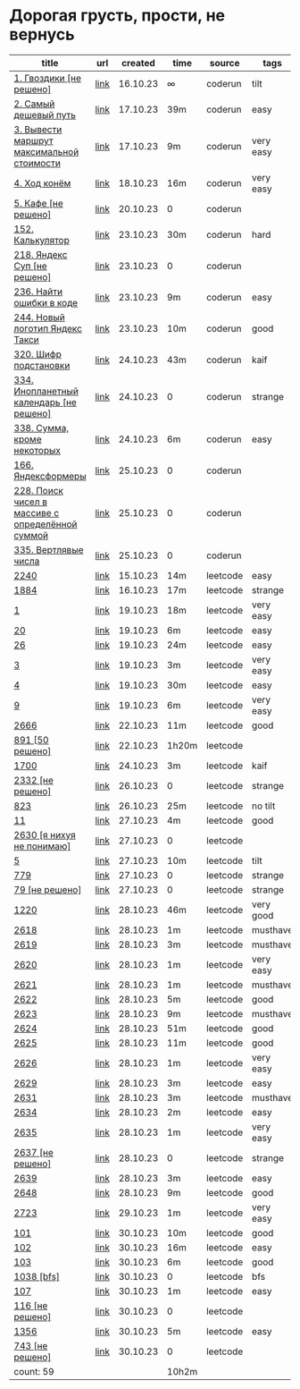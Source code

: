# Дорогая грусть, прости, не вернусь
|title|url|created|time|source|tags|
|---|---|---|---|---|---|
|[1. Гвоздики [не решено]](https://github.com/lld4n/leetcode/tree/master/1.%20Гвоздики%20%5Bне%20решено%5D)|[link](https://coderun.yandex.ru/problem/pin?currentPage=1&pageSize=10&rowNumber=1&compiler=nodejs)|16.10.23|∞|coderun|tilt|
|[2. Самый дешевый путь](https://github.com/lld4n/leetcode/tree/master/2.%20Самый%20дешевый%20путь)|[link](https://coderun.yandex.ru/problem/cheapest-way?currentPage=1&pageSize=10&rowNumber=2&compiler=java)|17.10.23|39m|coderun|easy|
|[3. Вывести маршрут максимальной стоимости](https://github.com/lld4n/leetcode/tree/master/3.%20Вывести%20маршрут%20максимальной%20стоимости)|[link](https://coderun.yandex.ru/problem/print-the-route-of-the-maximum-cost?currentPage=1&pageSize=10&rowNumber=3)|17.10.23|9m|coderun|very easy|
|[4. Ход конём](https://github.com/lld4n/leetcode/tree/master/4.%20Ход%20конём)|[link](https://coderun.yandex.ru/problem/knight-move?currentPage=1&pageSize=10&rowNumber=4)|18.10.23|16m|coderun|very easy|
|[5. Кафе [не решено]](https://github.com/lld4n/leetcode/tree/master/5.%20Кафе%20%5Bне%20решено%5D)|[link](https://coderun.yandex.ru/problem/cafe?currentPage=1&pageSize=10&rowNumber=5)|20.10.23|0|coderun||
|[152. Калькулятор](https://github.com/lld4n/leetcode/tree/master/152.%20Калькулятор)|[link](https://coderun.yandex.ru/problem/calculator?currentPage=1&pageSize=10&tag=first_2023_frontend&rowNumber=1)|23.10.23|30m|coderun|hard|
|[218. Яндекс Суп [не решено]](https://github.com/lld4n/leetcode/tree/master/218.%20Яндекс%20Суп%20%5Bне%20решено%5D)|[link](https://coderun.yandex.ru/problem/yandex-soup?currentPage=1&pageSize=10&tag=first_2023_frontend&rowNumber=7)|23.10.23|0|coderun||
|[236. Найти ошибки в коде](https://github.com/lld4n/leetcode/tree/master/236.%20Найти%20ошибки%20в%20коде)|[link](https://coderun.yandex.ru/problem/find-bugs?currentPage=1&pageSize=10&tag=first_2023_frontend&rowNumber=9)|23.10.23|9m|coderun|easy|
|[244. Новый логотип Яндекс Такси](https://github.com/lld4n/leetcode/tree/master/244.%20Новый%20логотип%20Яндекс%20Такси)|[link](https://coderun.yandex.ru/problem/picture-with-a-variation?currentPage=3&pageSize=10&tag=first_2023_frontend&rowNumber=24)|23.10.23|10m|coderun|good|
|[320. Шифр подстановки](https://github.com/lld4n/leetcode/tree/master/320.%20Шифр%20подстановки)|[link](https://coderun.yandex.ru/problem/substitution-code?currentPage=4&pageSize=10&tag=first_2023_frontend&rowNumber=38)|24.10.23|43m|coderun|kaif|
|[334. Инопланетный календарь [не решено]](https://github.com/lld4n/leetcode/tree/master/334.%20Инопланетный%20календарь%20%5Bне%20решено%5D)|[link](https://coderun.yandex.ru/problem/alien-calendar?currentPage=5&pageSize=10&tag=first_2023_frontend&rowNumber=42)|24.10.23|0|coderun|strange|
|[338. Сумма, кроме некоторых](https://github.com/lld4n/leetcode/tree/master/338.%20Сумма,%20кроме%20некоторых)|[link](https://coderun.yandex.ru/problem/sum-except?currentPage=5&pageSize=10&tag=first_2023_frontend&rowNumber=43)|24.10.23|6m|coderun|easy|
|[166. Яндексформеры](https://github.com/lld4n/leetcode/tree/master/166.%20Яндексформеры)|[link](https://coderun.yandex.ru/problem/yandexformers?currentPage=2&pageSize=10&tag=first_2023_frontend&rowNumber=12)|25.10.23|0|coderun||
|[228. Поиск чисел в массиве с определённой суммой](https://github.com/lld4n/leetcode/tree/master/228.%20Поиск%20чисел%20в%20массиве%20с%20определённой%20суммой)|[link](https://coderun.yandex.ru/problem/search-for-numbers?currentPage=1&pageSize=10&tag=first_2023_frontend&rowNumber=8)|25.10.23|0|coderun||
|[335. Вертлявые числа](https://github.com/lld4n/leetcode/tree/master/335.%20Вертлявые%20числа)|[link](https://coderun.yandex.ru/problem/shuffling-numbers?currentPage=1&pageSize=10&search=%D0%B2%D0%B5%D1%80%D1%82%D0%BB%D1%8F%D0%B2%D1%8B%D0%B5&rowNumber=1)|25.10.23|0|coderun||
|[2240](https://github.com/lld4n/leetcode/tree/master/2240)|[link](https://leetcode.com/problems/number-of-ways-to-buy-pens-and-pencils/description/)|15.10.23|14m|leetcode|easy|
|[1884](https://github.com/lld4n/leetcode/tree/master/1884)|[link](https://leetcode.com/problems/egg-drop-with-2-eggs-and-n-floors/description/)|16.10.23|17m|leetcode|strange|
|[1](https://github.com/lld4n/leetcode/tree/master/1)|[link](https://leetcode.com/problems/two-sum/)|19.10.23|18m|leetcode|very easy|
|[20](https://github.com/lld4n/leetcode/tree/master/20)|[link](https://leetcode.com/problems/valid-parentheses/description/)|19.10.23|6m|leetcode|easy|
|[26](https://github.com/lld4n/leetcode/tree/master/26)|[link](https://leetcode.com/problems/remove-duplicates-from-sorted-array/)|19.10.23|24m|leetcode|easy|
|[3](https://github.com/lld4n/leetcode/tree/master/3)|[link](https://leetcode.com/problems/longest-substring-without-repeating-characters/)|19.10.23|3m|leetcode|very easy|
|[4](https://github.com/lld4n/leetcode/tree/master/4)|[link](https://leetcode.com/problems/median-of-two-sorted-arrays/description/)|19.10.23|30m|leetcode|easy|
|[9](https://github.com/lld4n/leetcode/tree/master/9)|[link](https://leetcode.com/problems/palindrome-number/)|19.10.23|6m|leetcode|very easy|
|[2666](https://github.com/lld4n/leetcode/tree/master/2666)|[link](https://leetcode.com/problems/allow-one-function-call/)|22.10.23|11m|leetcode|good|
|[891 [50 решено]](https://github.com/lld4n/leetcode/tree/master/891%20%5B50%20решено%5D)|[link](https://leetcode.com/problems/sum-of-subsequence-widths/)|22.10.23|1h20m|leetcode||
|[1700](https://github.com/lld4n/leetcode/tree/master/1700)|[link](https://leetcode.com/problems/number-of-students-unable-to-eat-lunch/description/)|24.10.23|3m|leetcode|kaif|
|[2332 [не решено]](https://github.com/lld4n/leetcode/tree/master/2332%20%5Bне%20решено%5D)|[link](https://leetcode.com/problems/the-latest-time-to-catch-a-bus/description/)|26.10.23|0|leetcode|strange|
|[823](https://github.com/lld4n/leetcode/tree/master/823)|[link](https://leetcode.com/problems/binary-trees-with-factors/description/?envType=daily-question&envId=2023-10-26)|26.10.23|25m|leetcode|no tilt|
|[11](https://github.com/lld4n/leetcode/tree/master/11)|[link](https://leetcode.com/problems/container-with-most-water/description/)|27.10.23|4m|leetcode|good|
|[2630 [я нихуя не понимаю]](https://github.com/lld4n/leetcode/tree/master/2630%20%5Bя%20нихуя%20не%20понимаю%5D)|[link](https://leetcode.com/problems/memoize-ii/description/)|27.10.23|0|leetcode||
|[5](https://github.com/lld4n/leetcode/tree/master/5)|[link](https://leetcode.com/problems/longest-palindromic-substring/description/?envType=daily-question&envId=2023-10-27)|27.10.23|10m|leetcode|tilt|
|[779](https://github.com/lld4n/leetcode/tree/master/779)|[link](https://leetcode.com/problems/k-th-symbol-in-grammar/description/?envType=daily-question&envId=2023-10-25)|27.10.23|0|leetcode|strange|
|[79 [не решено]](https://github.com/lld4n/leetcode/tree/master/79%20%5Bне%20решено%5D)|[link](https://leetcode.com/problems/word-search/)|27.10.23|0|leetcode|strange|
|[1220](https://github.com/lld4n/leetcode/tree/master/1220)|[link](https://leetcode.com/problems/count-vowels-permutation/description/?envType=daily-question&envId=2023-10-28)|28.10.23|46m|leetcode|very good|
|[2618](https://github.com/lld4n/leetcode/tree/master/2618)|[link](https://leetcode.com/problems/check-if-object-instance-of-class/description/)|28.10.23|1m|leetcode|musthave|
|[2619](https://github.com/lld4n/leetcode/tree/master/2619)|[link](https://leetcode.com/problems/array-prototype-last/description/)|28.10.23|3m|leetcode|musthave|
|[2620](https://github.com/lld4n/leetcode/tree/master/2620)|[link](https://leetcode.com/problems/counter/description/)|28.10.23|1m|leetcode|very easy|
|[2621](https://github.com/lld4n/leetcode/tree/master/2621)|[link](https://leetcode.com/problems/sleep/description/)|28.10.23|1m|leetcode|musthave|
|[2622](https://github.com/lld4n/leetcode/tree/master/2622)|[link](https://leetcode.com/problems/cache-with-time-limit/)|28.10.23|5m|leetcode|good|
|[2623](https://github.com/lld4n/leetcode/tree/master/2623)|[link](https://leetcode.com/problems/memoize/description/)|28.10.23|9m|leetcode|musthave|
|[2624](https://github.com/lld4n/leetcode/tree/master/2624)|[link](https://leetcode.com/problems/snail-traversal/description/)|28.10.23|51m|leetcode|good|
|[2625](https://github.com/lld4n/leetcode/tree/master/2625)|[link](https://leetcode.com/problems/flatten-deeply-nested-array/)|28.10.23|11m|leetcode|good|
|[2626](https://github.com/lld4n/leetcode/tree/master/2626)|[link](https://leetcode.com/problems/array-reduce-transformation/description/)|28.10.23|1m|leetcode|very easy|
|[2629](https://github.com/lld4n/leetcode/tree/master/2629)|[link](https://leetcode.com/problems/function-composition/)|28.10.23|3m|leetcode|easy|
|[2631](https://github.com/lld4n/leetcode/tree/master/2631)|[link](https://leetcode.com/problems/group-by/description/)|28.10.23|3m|leetcode|musthave|
|[2634](https://github.com/lld4n/leetcode/tree/master/2634)|[link](https://leetcode.com/problems/group-by/description/)|28.10.23|2m|leetcode|easy|
|[2635](https://github.com/lld4n/leetcode/tree/master/2635)|[link](https://leetcode.com/problems/apply-transform-over-each-element-in-array/description/)|28.10.23|1m|leetcode|very easy|
|[2637 [не решено]](https://github.com/lld4n/leetcode/tree/master/2637%20%5Bне%20решено%5D)|[link](https://leetcode.com/problems/promise-time-limit/description/)|28.10.23|0|leetcode|strange|
|[2639](https://github.com/lld4n/leetcode/tree/master/2639)|[link](https://leetcode.com/problems/find-the-width-of-columns-of-a-grid/)|28.10.23|3m|leetcode|easy|
|[2648](https://github.com/lld4n/leetcode/tree/master/2648)|[link](https://leetcode.com/problems/generate-fibonacci-sequence/description/)|28.10.23|9m|leetcode|good|
|[2723](https://github.com/lld4n/leetcode/tree/master/2723)|[link](https://leetcode.com/problems/add-two-promises/description/)|29.10.23|1m|leetcode|very easy|
|[101](https://github.com/lld4n/leetcode/tree/master/101)|[link](https://leetcode.com/problems/symmetric-tree/description/)|30.10.23|10m|leetcode|good|
|[102](https://github.com/lld4n/leetcode/tree/master/102)|[link](https://leetcode.com/problems/binary-tree-level-order-traversal/description/)|30.10.23|16m|leetcode|easy|
|[103](https://github.com/lld4n/leetcode/tree/master/103)|[link](https://leetcode.com/problems/binary-tree-zigzag-level-order-traversal/description/)|30.10.23|6m|leetcode|good|
|[1038 [bfs]](https://github.com/lld4n/leetcode/tree/master/1038%20%5Bbfs%5D)|[link](https://leetcode.com/problems/binary-search-tree-to-greater-sum-tree/description/)|30.10.23|0|leetcode|bfs|
|[107](https://github.com/lld4n/leetcode/tree/master/107)|[link](https://leetcode.com/problems/binary-tree-level-order-traversal-ii/description/)|30.10.23|1m|leetcode|easy|
|[116 [не решено]](https://github.com/lld4n/leetcode/tree/master/116%20%5Bне%20решено%5D)|[link](https://leetcode.com/problems/populating-next-right-pointers-in-each-node/)|30.10.23|0|leetcode||
|[1356](https://github.com/lld4n/leetcode/tree/master/1356)|[link](https://leetcode.com/problems/sort-integers-by-the-number-of-1-bits/description/?envType=daily-question&envId=2023-10-30)|30.10.23|5m|leetcode|easy|
|[743 [не решено]](https://github.com/lld4n/leetcode/tree/master/743%20%5Bне%20решено%5D)|[link](https://leetcode.com/problems/network-delay-time/description/?envType=list&envId=53js48ke)|30.10.23|0|leetcode||
|count: 59| | |10h2m| | | 